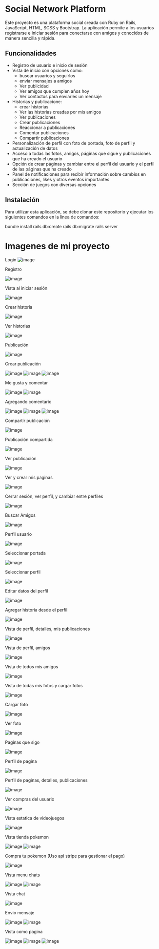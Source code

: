 # Social Network Platform
Este proyecto es una plataforma social creada con Ruby on Rails, JavaScript, HTML, SCSS y Bootstrap. La aplicación permite a los usuarios registrarse e iniciar sesión para conectarse con amigos y conocidos de manera sencilla y rápida.

## Funcionalidades
* Registro de usuario e inicio de sesión
* Vista de inicio con opciones como:
  * buscar usuarios y seguirlos
  * enviar mensajes a amigos
  * Ver publicidad
  * Ver amigos que cumplen años hoy
  * Ver contactos para enviarles un mensaje
* Historias y publicacione:
  * crear historias
  * Ver las historias creadas por mis amigos
  * Ver publicaciones
  * Crear publicaciones
  * Reaccionar a publicaciones
  * Comentar publicaciones
  * Compartir publicaciones
* Personalización de perfil con foto de portada, foto de perfil y actualización de datos
* Acceso a todas las fotos, amigos, páginas que sigue y publicaciones que ha creado el usuario
* Opción de crear páginas y cambiar entre el perfil del usuario y el perfil de las páginas que ha creado
* Panel de notificaciones para recibir información sobre cambios en publicaciones, likes y otros eventos importantes
* Sección de juegos con diversas opciones

## Instalación
Para utilizar esta aplicación, se debe clonar este repositorio y ejecutar los siguientes comandos en la línea de comandos:

bundle install
rails db:create
rails db:migrate
rails server

# Imagenes de mi proyecto

Login
![image](https://github.com/josealex7/Rails-Page-facebook/assets/89882027/ab33bbc9-c836-43d3-829e-5b580cfa60f1)

Registro

![image](https://github.com/josealex7/Rails-Page-facebook/assets/89882027/2272036d-5835-451b-a0e8-ca294dee3568)

Vista al iniciar sesión

![image](https://github.com/josealex7/Rails-Page-facebook/assets/89882027/178a9d74-7430-4305-abe9-a457e6a5cc0c)

Crear historia

![image](https://github.com/josealex7/Rails-Page-facebook/assets/89882027/0b08b677-63c5-46f7-bd66-791ad837dddf)

Ver historias

![image](https://github.com/josealex7/Rails-Page-facebook/assets/89882027/ecd9b48e-6ff9-4762-97a0-3fd95e9629eb)

Publicación

![image](https://github.com/josealex7/Rails-Page-facebook/assets/89882027/aa603f9e-266c-4aa0-ae31-3f7f1b89b83b)

Crear publicación

![image](https://github.com/josealex7/Rails-Page-facebook/assets/89882027/f9473097-8c55-42cd-aaf6-c62491582a48)
![image](https://github.com/josealex7/Rails-Page-facebook/assets/89882027/1d6b383f-06fe-48b5-acf5-25057bb3eef9)
![image](https://github.com/josealex7/Rails-Page-facebook/assets/89882027/f21022e0-1a9b-4fcb-b45e-6354766dea57)


Me gusta y comentar

![image](https://github.com/josealex7/Rails-Page-facebook/assets/89882027/93297b5c-a889-4f60-97aa-2c6a5c4823dd)
![image](https://github.com/josealex7/Rails-Page-facebook/assets/89882027/847feca3-906e-4113-b5ed-470df0f24510)


Agregando comentario

![image](https://github.com/josealex7/Rails-Page-facebook/assets/89882027/f66f2b86-bc57-4a2f-863f-330ab4e13768)
![image](https://github.com/josealex7/Rails-Page-facebook/assets/89882027/fe5732ab-42f4-44cf-a6a4-e4044db42e96)
![image](https://github.com/josealex7/Rails-Page-facebook/assets/89882027/fa25b0be-fe38-4b5d-b57f-3709237efcb2)

Compartir publicación

![image](https://github.com/josealex7/Rails-Page-facebook/assets/89882027/6ab1f771-2f5f-44ae-b30a-957bcc8a9f28)

Publicación compartida

![image](https://github.com/josealex7/Rails-Page-facebook/assets/89882027/d5e23a6b-11cd-446b-8f9b-8dbc0fad6be5)

Ver publicación

![image](https://github.com/josealex7/Rails-Page-facebook/assets/89882027/f89812ec-3c6b-41f9-8e10-fb0bc8a90f6a)

Ver y crear mis paginas

![image](https://github.com/josealex7/Rails-Page-facebook/assets/89882027/2d12339f-d9dd-45d1-97f0-bd031f262402)

Cerrar sesión, ver perfil, y cambiar entre perfiles

![image](https://github.com/josealex7/Rails-Page-facebook/assets/89882027/5e85dd98-f6a3-4fac-89fb-46bc9416056a)

Buscar Amigos

![image](https://github.com/josealex7/Rails-Page-facebook/assets/89882027/f78d79d8-86f6-4f70-aef2-18a0fc81d8ca)

Perfil usuario

![image](https://github.com/josealex7/Rails-Page-facebook/assets/89882027/7c704760-3745-4637-a545-ac435db2668b)

Seleccionar portada

![image](https://github.com/josealex7/Rails-Page-facebook/assets/89882027/b3dce696-eb6e-4d22-bd7d-c9e988e74896)

Seleccionar perfil

![image](https://github.com/josealex7/Rails-Page-facebook/assets/89882027/d4ff047d-2fd4-4639-9b21-7d31a1e7bf28)

Editar datos del perfil

![image](https://github.com/josealex7/Rails-Page-facebook/assets/89882027/fa9d9e1c-082a-4bf7-9c95-a40da37f9777)

Agregar historia desde el perfil 

![image](https://github.com/josealex7/Rails-Page-facebook/assets/89882027/4d3edd5d-9b3f-4321-906a-f0fbc619662d)

Vista de perfil, detalles, mis publicaciones

![image](https://github.com/josealex7/Rails-Page-facebook/assets/89882027/a592194c-9def-4bb8-8bce-09f4e93fe659)

Vista de perfil, amigos

![image](https://github.com/josealex7/Rails-Page-facebook/assets/89882027/eed0360a-b878-439b-9796-7ddf17fe037e)

Vista de todos mis amigos

![image](https://github.com/josealex7/Rails-Page-facebook/assets/89882027/33d05b5d-a90f-487c-9002-0a5a0e7eb6a4)

Vista de todas mis fotos y cargar fotos

![image](https://github.com/josealex7/Rails-Page-facebook/assets/89882027/b429491e-6ac5-4e2a-9b78-4e7757876803)

Cargar foto

![image](https://user-images.githubusercontent.com/89882027/236602490-2be2018d-023c-4701-add6-c0ac1d7ab4bc.png)

Ver foto

![image](https://github.com/josealex7/Rails-Page-facebook/assets/89882027/ac4582a6-f71d-4cbe-878b-13e6e5575b98)

Paginas que sigo

![image](https://github.com/josealex7/Rails-Page-facebook/assets/89882027/bd311e9e-ba55-4759-bda1-eb4feefdec6a)

Perfil de pagina

![image](https://github.com/josealex7/Rails-Page-facebook/assets/89882027/5ab41f2e-1d54-4b19-86ce-f5aff70a658a)

Perfil de paginas, detalles, publicaciones

![image](https://github.com/josealex7/Rails-Page-facebook/assets/89882027/338b9f94-6c98-4ea0-b422-e8f61d0af824)

Ver compras del usuario

![image](https://github.com/josealex7/Rails-Page-facebook/assets/89882027/3aa92627-8019-46a2-bae4-18912a9ff9dc)

Vista estatica de videojuegos

![image](https://user-images.githubusercontent.com/89882027/236602574-6fc30d9f-94ae-4e7e-b0f7-8be699380b95.png)

Vista tienda pokemon

![image](https://github.com/josealex7/Rails-Page-facebook/assets/89882027/099a1cd5-c329-4066-bb5a-405f55db0248)
![image](https://github.com/josealex7/Rails-Page-facebook/assets/89882027/45660c96-cf76-4476-92de-af0c97d1d2d6)

Compra tu pokemon (Uso api stripe para gestionar el pago)

![image](https://github.com/josealex7/Rails-Page-facebook/assets/89882027/4984e812-9250-424e-9646-f97ff7019bdb)


Vista menu chats

![image](https://github.com/josealex7/Rails-Page-facebook/assets/89882027/10f4c8f7-22bc-4e11-889a-46d0392f814a)
![image](https://github.com/josealex7/Rails-Page-facebook/assets/89882027/d71fa886-7410-4ec0-8d45-0d13087ca942)


Vista chat

![image](https://github.com/josealex7/Rails-Page-facebook/assets/89882027/9099071d-ef5f-45d4-97ae-629333b8c2ba)

Envio mensaje

![image](https://github.com/josealex7/Rails-Page-facebook/assets/89882027/9228357e-eefe-4718-96f9-2b2fa06e6978)
![image](https://github.com/josealex7/Rails-Page-facebook/assets/89882027/ab42f6d0-41f2-4672-bd8e-2d2366c96ad5)

Vista como pagina

![image](https://github.com/josealex7/Rails-Page-facebook/assets/89882027/31502035-0012-4426-a28e-baa926453b7a)
![image](https://github.com/josealex7/Rails-Page-facebook/assets/89882027/e131c2ad-091a-44cf-8aba-23bd673082f4)
![image](https://github.com/josealex7/Rails-Page-facebook/assets/89882027/fd434c4c-3a5f-4bfe-ade3-b2dfbd9dad04)

